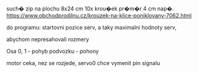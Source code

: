 such� zip na plochu 8x24 cm 
10x krou�ek pr�m�r 4 cm 
nap�. https://www.obchodprodilnu.cz/krouzek-na-klice-poniklovany-7062.html

do programu: startovni pozice serv, 
a taky maximalni hodnoty serv, 

abychom nepresahovali rozmery 


 
 Osa 0, 1 - pohyb podvozku - pohony 

motor ceka, nez se rozjede, 
servo0 chce vymenit pin signalu


 
